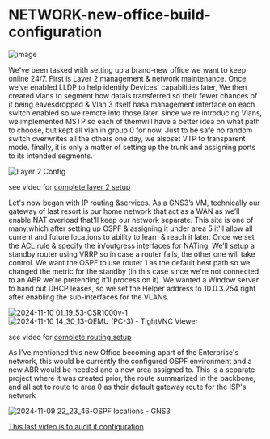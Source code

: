 # NETWORK-new-office-build-configuration


![image](https://github.com/user-attachments/assets/f5de322a-6624-4c03-838d-f776abc51112)

We've been tasked with setting up a brand-new office we want to keep online 24/7. First is Layer 2 management & network maintenance. Once we've enabled LLDP to help identify
Devices' capabilities later, We then created vlans to segment how datais transferred so their fewer chances of it being eavesdropped & Vlan 3 itself hasa management interface on each
switch enabled so we remote into those later. since we're introducing Vlans, we implemented MSTP so each of themwill have a better idea on what path to choose, but kept all vlan in group 0 for now. Just to be safe no random switch overwrites all the others one day, we alsoset VTP to transparent mode. finally, it is only a matter of setting up the trunk and
assigning ports to its intended segments.


![Layer 2 Config](https://github.com/user-attachments/assets/4b93fd98-5f6a-465f-aa07-ddd1a1992d60)


see video for [complete layer 2 setup](https://www.linkedin.com/posts/xaviar-cordova_ccnp-lab-1-part-1-layer-2-in-this-project-activity-7049029223138684928-3dPh?)

Let's now began with IP routing &services. As a GNS3’s VM, technically our gateway of last resort is our home network that act as a WAN as we’ll enable NAT overload that'll keep our network separate. This site is one of many,which after setting up OSPF & assigning it under area 5 it'll allow all current and future locations to ability to learn & reach it later. Once we set the ACL rule & specify the in/outgress interfaces for NATing, We’ll setup a standby router using VRRP so in case a router fails, the other one will take control. We want the OSPF to use router 1 as the default best path so we changed the metric for the standby (in this case since we're not connected to an ABR we're
pretending it'll process on it). We wanted a Window server to hand out DHCP leases, so we set the Helper address to 10.0.3.254 right after enabling the sub-interfaces for the VLANs.


![2024-11-10 01_19_53-CSR1000v-1](https://github.com/user-attachments/assets/fe6aa377-e396-4a61-b5bd-eeb899da9148)
![2024-11-10 14_30_13-QEMU (PC-3) - TightVNC Viewer](https://github.com/user-attachments/assets/b2c08fa1-0ff4-4374-ad13-d41aedaa8154)

see video for [complete routing setup](https://www.linkedin.com/posts/xaviar-cordova_ccnp-lab-1-part-2-routing-setup-we-can-activity-7053586788103188480-2qJp?)

As I've mentioned this new Office becoming apart of the Enterprise's network, this would be currently the configured OSPF environment and a new ABR would be needed and a new area assigned to. This is a separate project where it was created prior, the route summarized in the backbone, and all set to route to area 0 as their default gateway route for the ISP's network

![2024-11-09 22_23_46-OSPF locations - GNS3](https://github.com/user-attachments/assets/4329bfcc-1b7c-44dc-a49e-1ded173d3c8f)

[This last video is to audit it configuration](https://www.linkedin.com/posts/xaviar-cordova_ccnp-lab-2-ospf-multi-area-activity-7062887970281816064-bRIT?)
 
